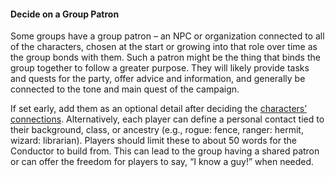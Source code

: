#### Decide on a Group Patron

Some groups have a group patron – an  NPC or organization connected to all of the characters, chosen at the start or growing into that role over time as the group bonds with them.
Such a patron might be the thing that binds the group together to follow a greater purpose.
They will likely provide tasks and quests for the party, offer advice and information, and generally be connected to the tone and main quest of the campaign.

If set early, add them as an optional detail after deciding the [characters’ connections](#Characters_Connecting_connecting_characters).
Alternatively, each player can define a personal contact tied to their background, class, or ancestry (e.g., rogue: fence, ranger: hermit, wizard: librarian).
Players should limit these to about 50 words for the Conductor to build from.
This can lead to the group having a shared patron or can offer the freedom for players to say, “I know a guy!” when needed.
